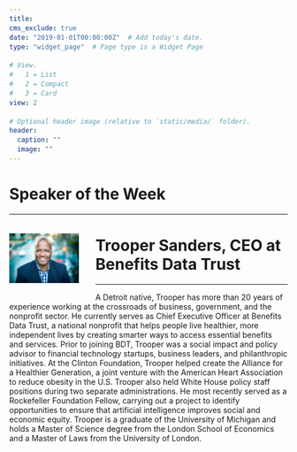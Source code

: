 ```yaml
---
title: 
cms_exclude: true
date: "2019-01-01T00:00:00Z"  # Add today's date.
type: "widget_page"  # Page type is a Widget Page

# View.
#   1 = List
#   2 = Compact
#   3 = Card
view: 2

# Optional header image (relative to `static/media/` folder).
header:
  caption: ""
  image: ""
---
```


# **Speaker of the Week** #
___
<img style = "float:left; margin:20px 30px 20px 0px" src="images/Trooper Headshot.JPEG" width="25%" height = "auto">

# Trooper Sanders, CEO at Benefits Data Trust #

<HR COLOR="#FF0000" SIZE="4">

 <p>A Detroit native, Trooper has more than 20 years of experience working at the crossroads of business, government, and the nonprofit sector. He currently serves as Chief Executive Officer at Benefits Data Trust, a national nonprofit that helps people live healthier, more independent lives by creating smarter ways to access essential benefits and services. Prior to joining BDT, Trooper was a social impact and policy advisor to financial technology startups, business leaders, and philanthropic initiatives. At the Clinton Foundation, Trooper helped create the Alliance for a Healthier Generation, a joint venture with the American Heart Association to reduce obesity in the U.S. Trooper also held White House policy staff positions during two separate administrations. He most recently served as a Rockefeller Foundation Fellow, carrying out a project to identify opportunities to ensure that artificial intelligence improves social and economic equity. Trooper is a graduate of the University of Michigan and holds a Master of Science degree from the London School of Economics and a Master of Laws from the University of London.</p> 

